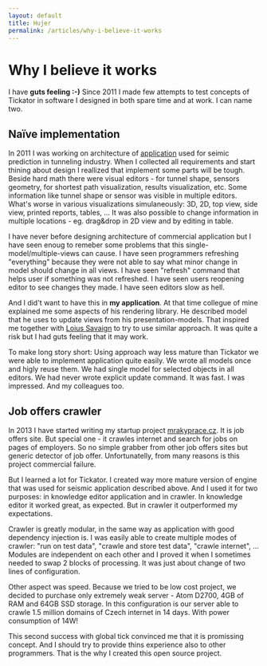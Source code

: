 ```yaml
---
layout: default
title: Hujer
permalink: /articles/why-i-believe-it-works
---
```


Why I believe it works
======================

I have **guts feeling :-)** Since 2011 I made few attempts to test concepts of Tickator in software I designed in both spare time and at work. I can name two.

Naïve implementation
--------------------

In 2011 I was working on architecture of [application](http://www.ambergtechnologies.ch/en/products/tunnel-seismics/tsp-203plus/) used for seimic prediction in tunneling industry. When I collected all requirements and start thining about design I reallized that implement some parts will be tough. Beside hard math there were visual editors - for tunnel shape, sensors geometry, for shortest path visualization, results visualization, etc. Some information like tunnel shape or sensor was visible in multiple editors. What's worse in various visualizations simulaneously: 3D, 2D, top view, side view, printed reports, tables, ... It was also possible to change information in multiple locations - eg. drag&drop in 2D view and by editing in table.

I have never before designing architecture of commercial application but I have seen enoug to remeber some problems that this single-model/multiple-views can cause. I have seen programmers refreshing "everything" because they were not able to say what minor change in model should change in all views. I have seen "refresh" command that helps user if something was not refreshed. I have seen users reopening editor to see changes they made. I have seen editors slow as hell.

And I did't want to have this in **my application**. At that time collegue of mine explained me some aspects of his rendering library. He described model that he uses to update views from his presentation-models. That inspired me together with [Loius Savaign](/articles/credits) to try to use similar approach. It was quite a risk but I had guts feeling that it may work.

To make long story short: Using approach way less mature than Tickator we were able to implement application quite easily. We wrote all models once and higly reuse them. We had single model for selected objects in all editors. We had never wrote explicit update command. It was fast. I was impressed. And my colleagues too.

Job offers crawler
------------------

In 2013 I have started writing my startup project [mrakyprace.cz](https://www.mrakyprace.cz). It is job offers site. But special one - it crawles internet and search for jobs on pages of employers. So no simple grabber from other job offers sites but generic detector of job offer. Unfortunatelly, from many reasons is this project commercial failure.

But I learned a lot for Tickator. I created way more mature version of engine that was used for seismic application described above. And I used it for two purposes: in knowledge editor application and in crawler. In knowledge editor it worked great, as expected. But in crawler it outperformed my expectations.

Crawler is greatly modular, in the same way as application with good dependency injection is. I was easily able to create multiple modes of crawler: "run on test data", "crawle and store test data", "crawle internet", ... Modules are independent on each other and I proved it when I sometimes needed to swap 2 blocks of processing. It was just about change of two lines of configuration.

Other aspect was speed. Because we tried to be low cost project, we decided to purchase only extremely weak server - Atom D2700, 4GB of RAM and 64GB SSD storage. In this configuration is our server able to crawle 1.5 million domains of Czech internet in 14 days. With power consumption of 14W!

This second success with global tick convinced me that it is promissing concept. And I should try to provide thins experience also to other programmers. That is the why I created this open source project.


